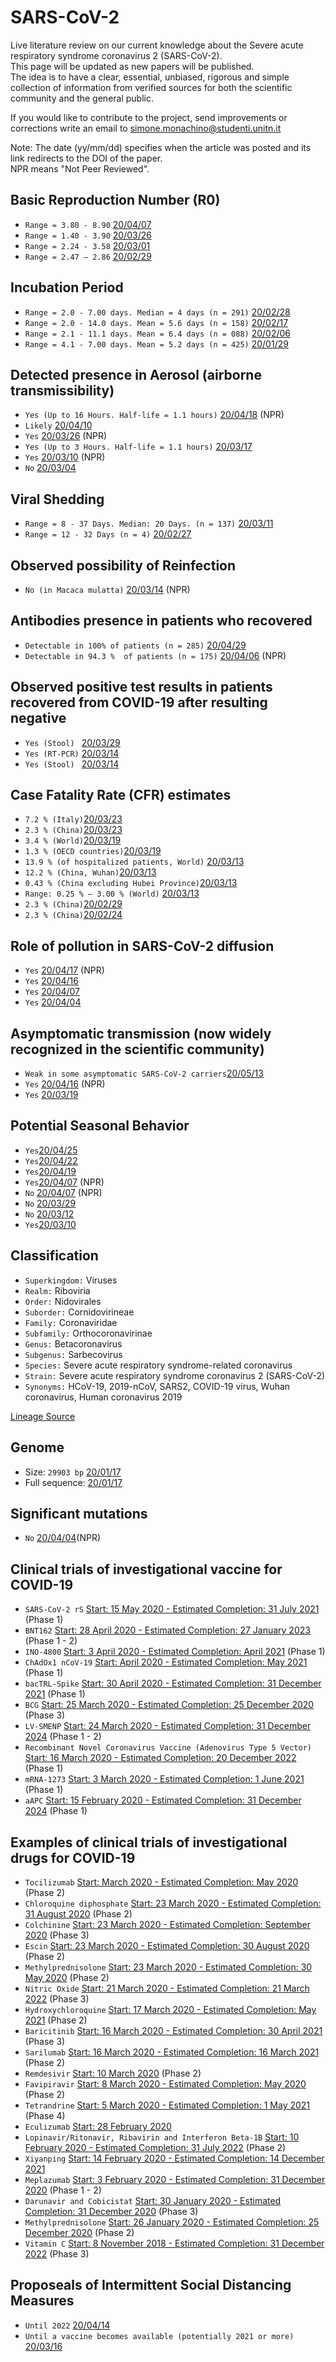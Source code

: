 # SARS-CoV-2
Live literature review on our current knowledge about the Severe acute respiratory syndrome coronavirus 2 (SARS-CoV-2).<br>
This page will be updated as new papers will be published.<br>
The idea is to have a clear, essential, unbiased, rigorous and simple collection of information from verified sources for both the scientific community and the general public.

If you would like to contribute to the project, send improvements or corrections write an email to <simone.monachino@studenti.unitn.it>

Note: The date (yy/mm/dd) specifies when the article was posted and its link redirects to the DOI of the paper.<br>
NPR means "Not Peer Reviewed".

## Basic Reproduction Number (R0)
- ``Range = 3.80 - 8.90`` [20/04/07](https://doi.org/10.3201/eid2607.200282)
- ``Range = 1.40 - 3.90`` [20/03/26](https://doi.org/10.1056/NEJMoa2001316)
- ``Range = 2.24 - 3.58`` [20/03/01](https://doi.org/10.1016/j.ijid.2020.01.050)
- ``Range = 2.47 – 2.86`` [20/02/29](https://doi.org/10.1016/S0140-6736(20)30260-9)

## Incubation Period
- ``Range = 2.0 - 7.00 days. Median = 4 days (n = 291)`` [20/02/28](https://doi/10.1056/NEJMoa2002032)
- ``Range = 2.0 - 14.0 days. Mean = 5.6 days (n = 158)`` [20/02/17](https://doi.org/10.3390/jcm9020538)
- ``Range = 2.1 - 11.1 days. Mean = 6.4 days (n = 088)`` [20/02/06](https://doi.org/10.2807/1560-7917.ES.2020.25.5.2000062)
- ``Range = 4.1 - 7.00 days. Mean = 5.2 days (n = 425)`` [20/01/29](https://doi.org/10.1056/NEJMoa2001316)

## Detected presence in Aerosol (airborne transmissibility)
- ``Yes (Up to 16 Hours. Half-life = 1.1 hours)`` [20/04/18](https://doi.org/10.1101/2020.04.13.20063784) (NPR)
- ``Likely`` [20/04/10](https://doi.org/10.1016/j.envint.2020.105730)
- ``Yes`` [20/03/26](https://doi.org/10.1101/2020.03.23.20039446) (NPR)
- ``Yes (Up to 3 Hours. Half-life = 1.1 hours)`` [20/03/17](https://doi.org/10.1056/NEJMc2004973)
- ``Yes`` [20/03/10](https://doi.org/10.1101/2020.03.08.982637) (NPR)
- ``No`` [20/03/04](https://doi.org/10.1001/jama.2020.3227)

## Viral Shedding
- ``Range = 8 - 37 Days. Median: 20 Days. (n = 137)`` [20/03/11](https://doi.org/10.1016/S0140-6736(20)30566-3)
- ``Range = 12 - 32 Days (n = 4)`` [20/02/27](https://doi.org/10.1001/jama.2020.2783)

## Observed possibility of Reinfection
- ``No (in Macaca mulatta)`` [20/03/14](https://doi.org/10.1101/2020.03.13.990226) (NPR)

## Antibodies presence in patients who recovered
- ``Detectable in 100% of patients (n = 285)`` [20/04/29](https://doi.org/10.1038/s41591-020-0897-1)
- ``Detectable in 94.3 %  of patients (n = 175)`` [20/04/06](https://doi.org/10.1101/2020.03.30.20047365) (NPR)

## Observed positive test results in patients recovered from COVID-19 after resulting negative
- ``Yes (Stool) `` [20/03/29](https://doi.org/10.1002/jmv.25795)
- ``Yes (RT-PCR)`` [20/03/14](https://doi.org/10.1101/2020.03.13.990226)
- ``Yes (Stool) `` [20/03/14](https://doi.org/10.1053/j.gastro.2020.02.055)

## Case Fatality Rate (CFR) estimates
- ``7.2 % (Italy)``[20/03/23](https://doi:10.1001/jama.2020.4683)
- ``2.3 % (China)``[20/03/23](https://doi:10.1001/jama.2020.4683)
- ``3.4 % (World)``[20/03/19](https://doi.org/10.1016/j.ijantimicag.2020.105947)
- ``1.3 % (OECD countries)``[20/03/19](https://doi.org/10.1016/j.ijantimicag.2020.105947)
- ``13.9 % (of hospitalized patients, World)`` [20/03/13](https://doi.org/10.1016/j.tmaid.2020.101623)
- ``12.2 % (China, Wuhan)``[20/03/13](https://doi.org/10.3201/eid2606.200233)
- ``0.43 % (China excluding Hubei Province)``[20/03/13](https://doi.org/10.3201/eid2606.200233)
- ``Range: 0.25 % – 3.00 % (World)`` [20/03/13](https://doi.org/10.3201/eid2606.200320)
- ``2.3 % (China)``[20/02/29](https://doi.org/10.3855/jidc.12600)
- ``2.3 % (China)``[20/02/24](https://doi.org/10.1001/jama.2020.2648)

## Role of pollution in SARS-CoV-2 diffusion
- ``Yes`` [20/04/17](https://doi.org/10.1101/2020.04.16.20067405) (NPR)
- ``Yes`` [20/04/16](https://dx.doi.org/10.2139/ssrn.3572548) 
- ``Yes`` [20/04/07](https://doi.org/10.1101/2020.04.05.20054502)
- ``Yes`` [20/04/04](https://doi.org/10.1016/j.envpol.2020.114465)


## Asymptomatic transmission (now widely recognized in the scientific community)
- ``Weak in some asymptomatic SARS-CoV-2 carriers``[20/05/13](https://doi.org/10.1016/j.rmed.2020.106026)
- ``Yes`` [20/04/16](https://doi.org/10.1101/2020.04.17.20053157) (NPR)
- ``Yes`` [20/03/19](https://doi.org/10.1056/NEJMc2001737)

## Potential Seasonal Behavior
- ``Yes``[20/04/25](https://doi.org/10.1016/j.scitotenv.2020.138862)
- ``Yes``[20/04/22](https://dx.doi.org/10.1016%2Fj.gsd.2020.100400)
- ``Yes``[20/04/19](https://doi.org/10.1016/j.scitotenv.2020.138778)
- ``Yes``[20/04/07](https://doi.org/10.1101/2020.03.12.20034728) (NPR)
- ``No`` [20/04/07](https://doi.org/10.1101/2020.04.03.20052787) (NPR)
- ``No`` [20/03/29](https://doi.org/10.1183/13993003.00517-2020)
- ``No`` [20/03/12](https://dx.doi.org/10.2139/ssrn.3552677)
- ``Yes``[20/03/10](doi:10.2139/ssrn.3551767)

## Classification
- ``Superkingdom:`` Viruses
- ``Realm:`` Riboviria
- ``Order:`` Nidovirales
- ``Suborder:`` Cornidovirineae
- ``Family:`` Coronaviridae
- ``Subfamily:`` Orthocoronavirinae
- ``Genus:`` Betacoronavirus
- ``Subgenus:`` Sarbecovirus
- ``Species:`` Severe acute respiratory syndrome-related coronavirus
- ``Strain:``	Severe acute respiratory syndrome coronavirus 2 (SARS-CoV-2)
- ``Synonyms:`` HCoV-19, 2019-nCoV, SARS2, COVID-19 virus, Wuhan coronavirus, Human coronavirus 2019

[Lineage Source](https://www.ncbi.nlm.nih.gov/Taxonomy/Browser/wwwtax.cgi?id=2697049)

## Genome
- Size: ``29903 bp`` [20/01/17](https://www.ncbi.nlm.nih.gov/nuccore/MN908947)
- Full sequence: [20/01/17](https://www.ncbi.nlm.nih.gov/nuccore/MN908947.3?report=fasta)

## Significant mutations
- ``No`` [20/04/04](https://doi.org/10.1101/2020.03.30.016790)(NPR)

## Clinical trials of investigational vaccine for COVID-19
- ``SARS-CoV-2 rS`` [Start: 15 May 2020 - Estimated Completion: 31 July 2021](https://clinicaltrials.gov/ct2/show/NCT04368988) (Phase 1)
- ``BNT162`` [Start: 28 April 2020 - Estimated Completion: 27 January 2023](https://clinicaltrials.gov/ct2/show/NCT04368728) (Phase 1 - 2)
- ``INO-4800`` [Start: 3 April 2020 - Estimated Completion: April 2021](https://clinicaltrials.gov/ct2/show/NCT04336410) (Phase 1)
- ``ChAdOx1 nCoV-19`` [Start: April 2020 - Estimated Completion: May 2021](https://clinicaltrials.gov/ct2/show/NCT04324606) (Phase 1)
- ``bacTRL-Spike`` [Start: 30 April 2020 - Estimated Completion: 31 December 2021](https://clinicaltrials.gov/ct2/show/NCT04334980) (Phase 1)
- ``BCG`` [Start: 25 March 2020 - Estimated Completion: 25 December 2020](https://clinicaltrials.gov/ct2/show/NCT04328441) (Phase 3)
- ``LV-SMENP`` [Start: 24 March 2020 - Estimated Completion: 31 December 2024](https://clinicaltrials.gov/ct2/show/NCT04276896) (Phase 1 - 2)
- ``Recombinant Novel Coronavirus Vaccine (Adenovirus Type 5 Vector)`` [Start: 16 March 2020 - Estimated Completion: 20 December 2022](https://clinicaltrials.gov/ct2/show/study/NCT04313127) (Phase 1)
- ``mRNA-1273`` [Start: 3 March 2020 - Estimated Completion: 1 June 2021](https://clinicaltrials.gov/ct2/show/NCT04283461) (Phase 1)
- ``aAPC`` [Start: 15 February 2020 - Estimated Completion: 31 December 2024](https://clinicaltrials.gov/ct2/show/NCT04299724)
(Phase 1)

## Examples of clinical trials of investigational drugs for COVID-19
- ``Tocilizumab`` [Start: March 2020 - Estimated Completion: May 2020](https://clinicaltrials.gov/ct2/show/NCT04315480) (Phase 2)
- ``Chloroquine diphosphate`` [Start: 23 March 2020 - Estimated Completion: 31 August 2020](https://clinicaltrials.gov/ct2/show/NCT04323527) (Phase 2)
- ``Colchinine`` [Start: 23 March 2020 - Estimated Completion: September 2020](https://clinicaltrials.gov/ct2/show/NCT04322682) (Phase 3)
- ``Escin`` [Start: 23 March 2020 - Estimated Completion: 30 August 2020](https://clinicaltrials.gov/ct2/show/NCT04322344) (Phase 2)
- ``Methylprednisolone`` [Start: 23 March 2020 - Estimated Completion: 30 May 2020](https://clinicaltrials.gov/ct2/show/NCT04323592) (Phase 2)
- ``Nitric Oxide`` [Start: 21 March 2020 - Estimated Completion: 21 March 2022](https://clinicaltrials.gov/ct2/show/NCT04306393) (Phase 3)
- ``Hydroxychloroquine`` [Start: 17 March 2020 - Estimated Completion: May 2021](https://clinicaltrials.gov/ct2/show/NCT04308668) (Phase 2)
- ``Baricitinib`` [Start: 16 March 2020 - Estimated Completion: 30 April 2021](https://clinicaltrials.gov/ct2/show/NCT04320277) (Phase 3)
- ``Sarilumab`` [Start: 16 March 2020 - Estimated Completion: 16 March 2021](https://clinicaltrials.gov/ct2/show/NCT04315298) (Phase 2)
- ``Remdesivir`` [Start: 10 March 2020](https://clinicaltrials.gov/ct2/show/NCT04302766) (Phase 2)
- ``Favipiravir`` [Start: 8 March 2020 - Estimated Completion: May 2020](https://clinicaltrials.gov/ct2/show/NCT04302766) (Phase 2)
- ``Tetrandrine`` [Start: 5 March 2020 - Estimated Completion: 1 May 2021](https://clinicaltrials.gov/ct2/show/NCT04308317) (Phase 4)
- ``Eculizumab`` [Start: 28 February 2020](https://clinicaltrials.gov/ct2/show/NCT04288713)
- ``Lopinavir/Ritonavir, Ribavirin and Interferon Beta-1B`` [Start: 10 February 2020 - Estimated Completion: 31 July 2022](https://clinicaltrials.gov/ct2/show/NCT04276688) (Phase 2)
- ``Xiyanping`` [Start: 14 February 2020 - Estimated Completion: 14 December 2021](https://clinicaltrials.gov/ct2/show/NCT04275388)
- ``Meplazumab`` [Start: 3 February 2020 - Estimated Completion: 31 December 2020](https://clinicaltrials.gov/ct2/show/NCT04275245) (Phase 1 - 2)
- ``Darunavir and Cobicistat`` [Start: 30 January 2020 - Estimated Completion: 31 December 2020](https://clinicaltrials.gov/ct2/show/NCT04252274) (Phase 3)
- ``Methylprednisolone`` [Start: 26 January 2020 - Estimated Completion: 25 December 2020](https://clinicaltrials.gov/ct2/show/NCT04316377) (Phase 2)
- ``Vitamin C`` [Start: 8 November 2018 - Estimated Completion: 31 December 2022](https://clinicaltrials.gov/ct2/show/NCT04264533) (Phase 3)

## Proposeals of Intermittent Social Distancing Measures
- ``Until 2022`` [20/04/14](http://doi.org/10.1126/science.abb5793)
- ``Until a vaccine becomes available (potentially 2021 or more)`` [20/03/16](https://doi.org/10.25561/77482)
